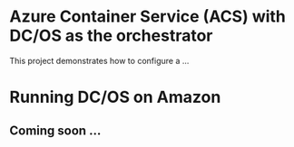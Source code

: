 # Azure Container Service (ACS) with DC/OS as the orchestrator
This project demonstrates how to configure a ...


# Running DC/OS on Amazon
## Coming soon ...
